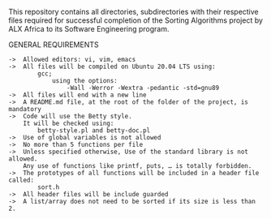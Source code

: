 This repository contains all directories, subdirectories with their respective files required for successful completion of the Sorting Algorithms project by ALX Africa to its Software Engineering program.


GENERAL REQUIREMENTS

	->	Allowed editors: vi, vim, emacs
	->	All files will be compiled on Ubuntu 20.04 LTS using:
			gcc;
				using the options:
					-Wall -Werror -Wextra -pedantic -std=gnu89
	->	All files will end with a new line
	->	A README.md file, at the root of the folder of the project, is mandatory
	->	Code will use the Betty style.
		It will be checked using:
			betty-style.pl and betty-doc.pl
	->	Use of global variables is not allowed
	->	No more than 5 functions per file
	->	Unless specified otherwise, Use of the standard library is not allowed.
		Any use of functions like printf, puts, … is totally forbidden.
	->	The prototypes of all functions will be included in a header file called:
			sort.h
	->	All header files will be include guarded
	->	A list/array does not need to be sorted if its size is less than 2.